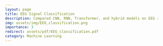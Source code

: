 ```yaml
---
layout: page
title: EEG Signal Classification
description: Compared CNN, RNN, Transformer, and hybrid models on EEG signal analysis while sweeping hyper-parameters, time-bin resolutions, and augmentation.
img: assets/img/EEG_classification.png
importance: 3
redirect: assets/pdf/EEG_classification.pdf
category: Machine Learning
---
```


